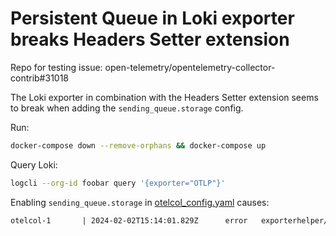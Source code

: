 # Persistent Queue in Loki exporter breaks Headers Setter extension

Repo for testing issue: open-telemetry/opentelemetry-collector-contrib#31018

The Loki exporter in combination with the Headers Setter extension seems to break when adding the `sending_queue.storage` config.

Run:

```sh
docker-compose down --remove-orphans && docker-compose up
```

Query Loki:

```sh
logcli --org-id foobar query '{exporter="OTLP"}'
```

Enabling `sending_queue.storage` in [otelcol_config.yaml](otelcol_config.yaml) causes:

```txt
otelcol-1       | 2024-02-02T15:14:01.829Z      error   exporterhelper/common.go:95     Exporting failed. Dropping data.        {"kind": "exporter", "data_type": "logs", "name": "loki/loki_gateway", "error": "not retryable error: Permanent error: HTTP 401 \"Unauthorized\": no org id", "dropped_items": 179}
```
